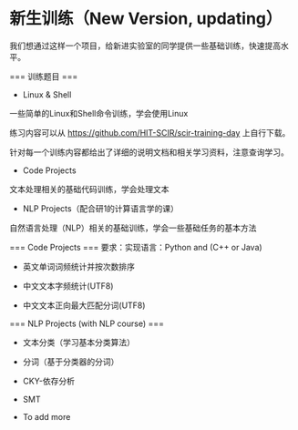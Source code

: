 # 新生训练（New Version, updating）
我们想通过这样一个项目，给新进实验室的同学提供一些基础训练，快速提高水平。

=== 训练题目 ===

- Linux & Shell

一些简单的Linux和Shell命令训练，学会使用Linux

练习内容可以从 https://github.com/HIT-SCIR/scir-training-day 上自行下载。

针对每一个训练内容都给出了详细的说明文档和相关学习资料，注意查询学习。

- Code Projects

文本处理相关的基础代码训练，学会处理文本

- NLP Projects（配合研1的计算语言学的课）

自然语言处理（NLP）相关的基础训练，学会一些基础任务的基本方法

=== Code Projects ===
要求：实现语言：Python and (C++ or Java)

- 英文单词词频统计并按次数排序

- 中文文本字频统计(UTF8)

- 中文文本正向最大匹配分词(UTF8)


=== NLP Projects (with NLP course) ===

- 文本分类（学习基本分类算法）

- 分词（基于分类器的分词）

- CKY-依存分析

- SMT

- To add more
